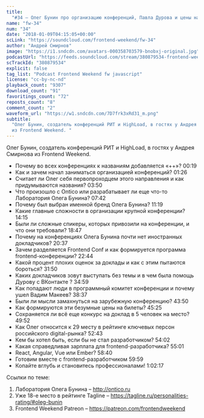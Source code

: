 ```yaml
---
title:
  "#34 – Олег Бунин про организацию конференций, Павла Дурова и цены на билеты"
name: "fw-34"
num: "34"
date: "2018-01-09T04:15:05+00:00"
scLink: "https://soundcloud.com/frontend-weekend/fw-34"
author: "Андрей Смирнов"
image: "https://i1.sndcdn.com/avatars-000358703579-bnobxj-original.jpg"
podcastUrl: "https://feeds.soundcloud.com/stream/380879534-frontend-weekend-fw-34.m4a"
scTrackId: "380879534"
explicit: false
tag_list: "Podcast Frontend Weekend fw javascript"
license: "cc-by-nc-nd"
playback_count: "9307"
download_count: "91"
favoritings_count: "72"
reposts_count: "8"
comment_count: "2"
waveform_url: "https://w1.sndcdn.com/7D7frk3xRd31_m.png"
subtitle:
  "Олег Бунин, создатель конференций РИТ и HighLoad, в гостях у Андрея Смирнова
  из Frontend Weekend. "
---
```


Олег Бунин, создатель конференций РИТ и HighLoad, в гостях у Андрея Смирнова из
Frontend Weekend.

- Почему во всех конференциях к названиям добавляется «++»?
  <timecode sec="19">00:19</timecode>
- Как и зачем начал заниматься организацией конференций?
  <timecode sec="86">01:26</timecode>
- Считает ли Олег себя первопроходцем этого направления и как придумываются
  названия? <timecode sec="230">03:50</timecode>
- Что произошло с Ontico или разрабатывает ли еще что-то Лаборатория Олега
  Бунина? <timecode sec="462">07:42</timecode>
- Почему был выбран именной бренд Олега Бунина?
  <timecode sec="679">11:19</timecode>
- Какие главные сложности в организации крупной конференции?
  <timecode sec="855">14:15</timecode>
- Были ли сложные спикеры, которых привозили на конференции, и что они
  требовали? <timecode sec="1127">18:47</timecode>
- Почему на конференциях Олега Бунина почти нет иностранных докладчиков?
  <timecode sec="1237">20:37</timecode>
- Зачем разделяется Frontend Conf и как формируется программа
  frontend-конференции? <timecode sec="1364">22:44</timecode>
- Какой процент плохих оценок за доклады и как с этим пытаются бороться?
  <timecode sec="1910">31:50</timecode>
- Каких докладчиков зовут выступать без темы и в чем была помощь Дурову с
  ВКонтакте ? <timecode sec="2099">34:59</timecode>
- Как попадают люди в программный комитет конференции и почему ушел Вадим
  Макеев? <timecode sec="2317">38:37</timecode>
- Были ли мысли замахнуться на зарубежную конференцию?
  <timecode sec="2630">43:50</timecode>
- Как формируются эти безумные цены на билеты?
  <timecode sec="2725">45:25</timecode>
- Сохраняется ли всё еще конкурс на доклад в 5 человек на место?
  <timecode sec="2992">49:52</timecode>
- Как Олег относится к 29 месту в рейтинге ключевых персон российского
  digital-рынка? <timecode sec="3163">52:43</timecode>
- Кем бы хотел быть, если бы не стал разработчиком?
  <timecode sec="3242">54:02</timecode>
- Какая справедливая зарплата для frontend-разработчика?
  <timecode sec="3301">55:01</timecode>
- React, Angular, Vue или Ember? <timecode sec="3520">58:40</timecode>
- Готовим вместе с frontend-разработчиком <timecode sec="3599">59:59</timecode>
- Копайте вглубь и становитесь профессионалами!
  <timecode sec="3737">1:02:17</timecode>

Ссылки по теме:

1. Лаборатория Олега Бунина – <http://ontico.ru>
2. Уже 18-е место в рейтинге Tagline –
   <https://tagline.ru/personalities-rating/#oleg-bunin>
3. Frontend Weekend Patreon – <https://patreon.com/frontendweekend>
